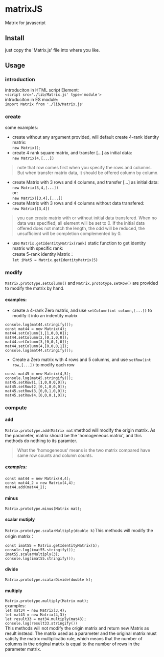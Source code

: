 # matrixJS
Matrix for javascript
## Install
just copy the 'Matrix.js' file into where you like.
## Usage
### introduction
introduciton in HTML script Element:  
    `<script src='./lib/Matrix.js' type='module'>`  
introduciton in ES module:  
    `import Matrix from './lib/Matrix.js'`  
### create
some examples:  
* create without any argument provided, will default create 4-rank identity matrix:  
`new Matrix();`  
* create 4 rank square matrix, and transfer [...] as initial data:  
`new Matrix(4,[...])`
>note that row comes first when you specify the rows and columns. But when transfer matrix data, it should be offered column by column.
* create Matrix with 3 rows and 4 columns, and transfer [...] as initial data:  
`new Matrix(3,4,[...])`  
or:  
`new Matrix([3,4],[...])`
* create Matrix with 3 rows and 4 columns without data transfered:  
`new Matrix([3,4])`
>you can create matrix with or without initial data transfered. When no data was specified, all element will be set to 0. If the initial data offered does not match the length, the odd will be reduced, the unsufficient will be completion complemented by 0.  
* use `Matrix.getIdentityMatrix(rank)` static function to get identity matrix with specific rank:  
create 5-rank identity Matrix：    
`let iMat5 = Matrix.getIdentityMatrix(5)`
### modify
`Matrix.prototype.setColumn()` and `Matrix.prototype.setRow()` are provided to modify the matrix by hand.  

#### examples:  
* create a 4-rank Zero matrix, and use `setColumn(int column,[...])` to modify it into an indentity matrix  
```
console.log(mat44.stringify()); 
const mat44 = new Matrix(4);
mat44.setColumn(1,[1,0,0,0]);  
mat44.setColumn(2,[0,1,0,0]);
mat44.setColumn(3,[0,0,1,0]);
mat44.setColumn(4,[0,0,0,1]);
console.log(mat44.stringify());
```
* Create a Zero matrix with 4 rows and 5 columns, and use `setRow(int row,[...])` to modify each row  
```
const mat45 = new Matrix(4,5);
console.log(mat45.stringify());
mat45.setRow(1,[1,0,0,0,0]);
mat45.setRow(2,[0,1,0,0,0]);
mat45.setRow(3,[0,0,1,0,0]);
mat45.setRow(4,[0,0,0,1,0]);
```
### compute
#### add
`Matrix.prototype.add(Matrix mat)`method will modify the origin matrix. As the parameter, matrix should be the 'homogeneous matrix', and this methods do nothing to its paramter.  
>What the 'homogeneous' means is the two matrix compared have same row counts and column counts.  
##### examples:
```
const mat44 = new Matrix(4,4);
const mat44_2 = new Matrix(4,4);
mat44.add(mat44_2);
```
#### minus  
`Matrix.prototype.minus(Matrix mat);` 
#### scalar mutiply
`Matrix.prototype.scalarMultiply(double k)`This methods will modify the origin matrix：  
```
const imat55 = Matrix.getIdentityMatrix(5);
console.log(imat55.stringify());
imat55.scalarMultiply(3);
console.log(imat55.stringify());
```  
#### divide
`Matrix.prototype.scalarDivide(double k);`  
#### multiply
`Matrix.prototype.multiply(Matrix mat);`  
examples:  
`let mat34 = new Matrix(3,4);`  
`let mat43 = new Matrix(4,3);`  
`let result33 = mat34.multiply(mat43);`  
`console.log(result33.stringify())`  
This methods will not modify the origin matrix and return new Matrix as result instead. The matrix used as a parameter and the original matrix must satisfy the matrix multiplicatio  rule, which means that the number of columns in the original matrix is equal to the number of rows in the parameter matrix.  